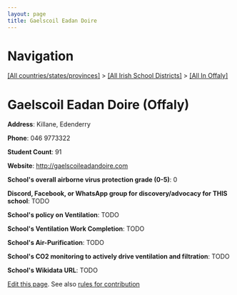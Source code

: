 ```yaml
---
layout: page
title: Gaelscoil Eadan Doire
---
```

# Navigation

[[All countries/states/provinces]](../../..) > [[All Irish School Districts]](../..) > [[All In Offaly]](..)

# Gaelscoil Eadan Doire (Offaly)

**Address**: Killane, Edenderry

**Phone**: 046 9773322

**Student Count**: 91

**Website**: <http://gaelscoileadandoire.com>

**School's overall airborne virus protection grade (0-5)**: 0

**Discord, Facebook, or WhatsApp group for discovery/advocacy for THIS school**: TODO

**School's policy on Ventilation**: TODO

**School's Ventilation Work Completion**: TODO

**School's Air-Purification**: TODO

**School's CO2 monitoring to actively drive ventilation and filtration**: TODO

**School's Wikidata URL**: TODO


[Edit this page](https://github.com/ventilate-schools/Ireland/edit/main/./Offaly/Gaelscoil_Eadan_Doire.md). See also [rules for contribution](../../../contribution-rules/)